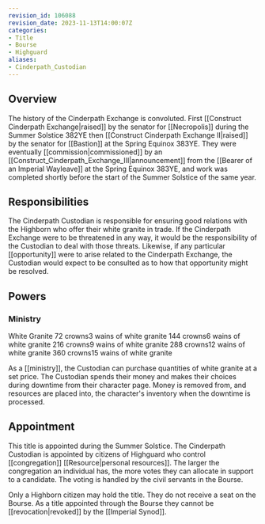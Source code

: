 ```yaml
---
revision_id: 106088
revision_date: 2023-11-13T14:00:07Z
categories:
- Title
- Bourse
- Highguard
aliases:
- Cinderpath_Custodian
---
```


## Overview
The history of the Cinderpath Exchange is convoluted. First [[Construct Cinderpath Exchange|raised]] by the senator for [[Necropolis]] during the Summer Solstice 382YE then [[Construct Cinderpath Exchange II|raised]] by the senator for [[Bastion]] at the Spring Equinox 383YE. They were eventually [[commission|commissioned]] by an [[Construct_Cinderpath_Exchange_III|announcement]] from the [[Bearer of an Imperial Wayleave]] at the Spring Equinox 383YE, and work was completed shortly before the start of the Summer Solstice of the same year. 

## Responsibilities
The Cinderpath Custodian is responsible for ensuring good relations with the Highborn who offer their white granite in trade. If the Cinderpath Exchange were to be threatened in any way, it would be the responsibility of the Custodian to deal with those threats. Likewise, if any particular [[opportunity]] were to arise related to the Cinderpath Exchange, the Custodian would expect to be consulted as to how that opportunity might be resolved.

## Powers
### Ministry

White Granite
72 crowns3 wains of white granite
144 crowns6 wains of white granite
216 crowns9 wains of white granite
288 crowns12 wains of white granite
360 crowns15 wains of white granite

As a [[ministry]], the Custodian can purchase quantities of white granite at a set price. The Custodian spends their money and makes their choices during downtime from their character page. Money is removed from, and resources are placed into, the character's inventory when the downtime is processed.

## Appointment
This title is appointed during the Summer Solstice. The Cinderpath Custodian is appointed by citizens of Highguard who control [[congregation]] [[Resource|personal resources]]. The larger the congregation an individual has, the more votes they can allocate in support to a candidate. The voting is handled by the civil servants in the Bourse. 

Only a Highborn citizen may hold the title. They do not receive a seat on the Bourse. As a title appointed through the Bourse they cannot be [[revocation|revoked]] by the [[Imperial Synod]].


 


